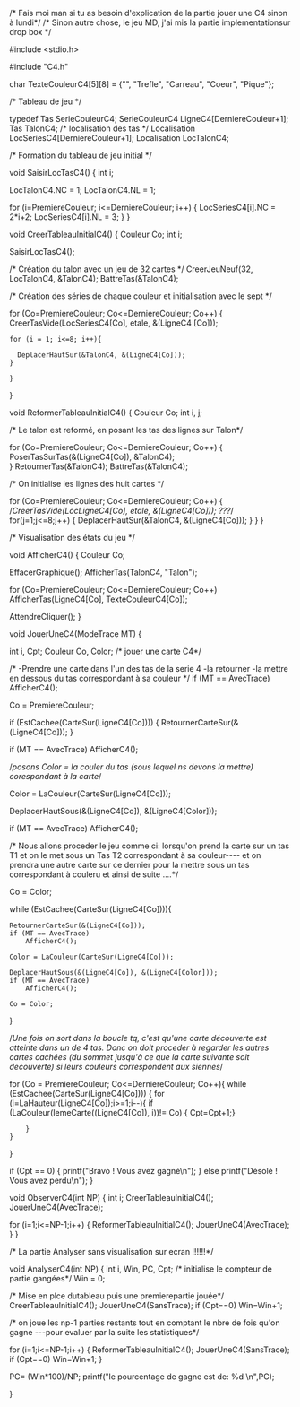 
/* Fais moi  man si tu as besoin d'explication de la partie jouer une C4 sinon à lundi*/
/* Sinon autre chose, le jeu MD, j'ai mis la partie implementationsur drop box */


#include <stdio.h>

#include "C4.h"

char TexteCouleurC4[5][8] = {"", "Trefle", "Carreau", "Coeur", "Pique"};

/* Tableau de jeu */

 
typedef Tas SerieCouleurC4;
SerieCouleurC4 LigneC4[DerniereCouleur+1];
 Tas TalonC4;
	/* localisation des tas */
Localisation LocSeriesC4[DerniereCouleur+1];
Localisation LocTalonC4;

/* Formation du tableau de jeu initial */



void SaisirLocTasC4()
{
  int i;

  
  LocTalonC4.NC = 1;
  LocTalonC4.NL = 1;


  for (i=PremiereCouleur; i<=DerniereCouleur; i++)
    {
      LocSeriesC4[i].NC = 2*i+2;
      LocSeriesC4[i].NL = 3;
    }
}

void CreerTableauInitialC4()
{
Couleur Co;
int i;

  SaisirLocTasC4();
  

  /* Création du talon avec un jeu de 32 cartes  */
  CreerJeuNeuf(32, LocTalonC4, &TalonC4);
  BattreTas(&TalonC4);
   

  /* Création des séries de chaque couleur et initialisation avec le sept */

  for (Co=PremiereCouleur; Co<=DerniereCouleur; Co++)
    {
      CreerTasVide(LocSeriesC4[Co], etale, &(LigneC4 [Co]));

	for (i = 1; i<=8; i++){

      DeplacerHautSur(&TalonC4, &(LigneC4[Co]));
	}
      
    }
}




void ReformerTableauInitialC4()
{
  Couleur Co;
  int i, j;

  /* Le talon est reformé, en posant les tas des lignes sur Talon*/

  for (Co=PremiereCouleur; Co<=DerniereCouleur; Co++)
    {      
      PoserTasSurTas(&(LigneC4[Co]), &TalonC4);      
    }
  RetournerTas(&TalonC4);
  BattreTas(&TalonC4);

  /* On initialise les lignes des huit cartes */

  for (Co=PremiereCouleur; Co<=DerniereCouleur; Co++)
    {
      /*CreerTasVide(LocLigneC4[Co], etale, &(LigneC4[Co])); ???*/
      for(j=1;j<=8;j++)
      {
      DeplacerHautSur(&TalonC4, &(LigneC4[Co]));
      }
    }
}


/* Visualisation des états du jeu */

void AfficherC4()
{
  Couleur Co;

  EffacerGraphique();
  AfficherTas(TalonC4, "Talon");
  
  for (Co=PremiereCouleur; Co<=DerniereCouleur; Co++)
    AfficherTas(LigneC4[Co], TexteCouleurC4[Co]);
	
  AttendreCliquer();
}


void JouerUneC4(ModeTrace MT)
{
   
int i, Cpt;
Couleur Co, Color;
/*  jouer une carte C4*/

/*
-Prendre une carte dans l'un des tas de la serie 4
-la retourner
-la mettre en dessous du tas correspondant à sa couleur
*/
 if (MT == AvecTrace)
    AfficherC4();

Co = PremiereCouleur;

if (EstCachee(CarteSur(LigneC4[Co]))) {
RetournerCarteSur(&(LigneC4[Co]));	}

if (MT == AvecTrace)
    AfficherC4();

/*posons Color = la couler du tas (sous lequel ns devons la mettre) corespondant à la carte*/

Color = LaCouleur(CarteSur(LigneC4[Co]));

DeplacerHautSous(&(LigneC4[Co]), &(LigneC4[Color]));

if (MT == AvecTrace)
    AfficherC4();

/* Nous allons proceder le jeu comme ci: lorsqu'on prend la carte sur un tas T1 et on le met sous un Tas T2 correspondant à sa couleur---- et on prendra une autre carte sur ce dernier pour la mettre sous un tas correspondant à couleru et ainsi de suite ....*/

Co = Color;

while (EstCachee(CarteSur(LigneC4[Co]))){

	RetournerCarteSur(&(LigneC4[Co]));
	if (MT == AvecTrace)
    	AfficherC4();
	
	Color = LaCouleur(CarteSur(LigneC4[Co]));

	DeplacerHautSous(&(LigneC4[Co]), &(LigneC4[Color]));	
	if (MT == AvecTrace)
    	AfficherC4();

	Co = Color;

}



/*Une fois on sort dans la boucle tq, c'est qu'une carte découverte est atteinte dans un de 4 tas. Donc on doit proceder à regarder les autres cartes cachées (du sommet jusqu'à ce que la carte suivante soit decouverte) si leurs couleurs correspondent aux siennes*/



for (Co = PremiereCouleur; Co<=DerniereCouleur; Co++){
	while (EstCachee(CarteSur(LigneC4[Co])))
	{
		for (i=LaHauteur(LigneC4[Co]);i>=1;i--){
			if (LaCouleur(IemeCarte((LigneC4[Co]), i))!= Co)
      				{  Cpt=Cpt+1;} 
     
      
					
		}
	}
}

if (Cpt == 0) { printf("Bravo ! Vous avez gagné\n"); }
else  printf("Désolé ! Vous avez perdu\n"); 
}



void ObserverC4(int NP)
{
  int i;
  CreerTableauInitialC4();
  JouerUneC4(AvecTrace);

 for (i=1;i<=NP-1;i++)
   {
    ReformerTableauInitialC4();
    JouerUneC4(AvecTrace);
   }
}



/* La partie Analyser sans visualisation sur ecran !!!!!!*/

void AnalyserC4(int NP)
{
  int i, Win, PC, Cpt;
/* initialise le compteur de partie gangées*/
  Win = 0; 

/* Mise en plce dutableau puis une premierepartie jouée*/
  CreerTableauInitialC4();
  JouerUneC4(SansTrace);
  if (Cpt==0)
      Win=Win+1; 

/* on joue les np-1 parties restants tout en comptant le nbre de fois qu'on gagne ---pour evaluer par la suite les statistiques*/
  
 for (i=1;i<=NP-1;i++)
   {
    ReformerTableauInitialC4();
    JouerUneC4(SansTrace);
    if (Cpt==0)
      Win=Win+1;
   }
  
  PC= (Win*100)/NP; 
  printf("le pourcentage de gagne est de: %d \n",PC);
  
}
